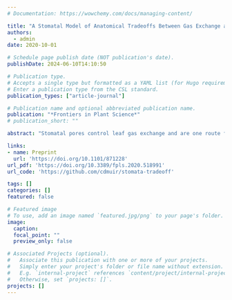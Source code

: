 ```yaml
---
# Documentation: https://wowchemy.com/docs/managing-content/

title: "A Stomatal Model of Anatomical Tradeoffs Between Gas Exchange and Pathogen Colonization"
authors: 
  - admin
date: 2020-10-01

# Schedule page publish date (NOT publication's date).
publishDate: 2024-06-10T14:10:50

# Publication type.
# Accepts a single type but formatted as a YAML list (for Hugo requirements).
# Enter a publication type from the CSL standard.
publication_types: ["article-journal"]

# Publication name and optional abbreviated publication name.
publication: "*Frontiers in Plant Science*"
# publication_short: ""

abstract: "Stomatal pores control leaf gas exchange and are one route for infection of internal plant tissues by many foliar pathogens, setting up the potential for tradeoffs between photosynthesis and pathogen colonization. Anatomical shifts to lower stomatal density and/or size may also limit pathogen colonization, but such developmental changes could permanently reduce the gas exchange capacity for the life of the leaf. I developed and analyzed a spatially explicit model of pathogen colonization on the leaf as a function of stomatal size and density, anatomical traits which partially determine maximum rates of gas exchange. The model predicts greater stomatal size or density increases the probability of colonization, but the effect is most pronounced when the fraction of leaf surface covered by stomata is low. I also derived scaling relationships between stomatal size and density that preserves a given probability of colonization. These scaling relationships set up a potential anatomical conflict between limiting pathogen colonization and minimizing the fraction of leaf surface covered by stomata. Although a connection between gas exchange and pathogen defense has been suggested empirically, this is the first mathematical model connecting gas exchange and pathogen defense via stomatal anatomy. A limitation of the model is that it does not include variation in innate immunity and stomatal closure in response to pathogens. Nevertheless, the model makes predictions that can be tested with experiments and may explain variation in stomatal size and density among plants. The model is generalizable to many types of pathogens, but lacks significant biological realism that may be needed for precise predictions."

links:
- name: Preprint
  url: 'https://doi.org/10.1101/871228'
url_pdf: 'https://doi.org/10.3389/fpls.2020.518991'
url_code: 'https://github.com/cdmuir/stomata-tradeoff'

tags: []
categories: []
featured: false

# Featured image
# To use, add an image named `featured.jpg/png` to your page's folder. 
image:
  caption: 
  focal_point: ""
  preview_only: false

# Associated Projects (optional).
#   Associate this publication with one or more of your projects.
#   Simply enter your project's folder or file name without extension.
#   E.g. `internal-project` references `content/project/internal-project/index.md`.
#   Otherwise, set `projects: []`.
projects: []
---
```

